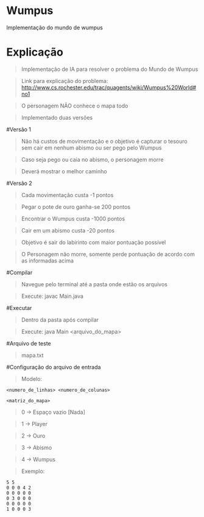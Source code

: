 # Wumpus
Implementação do mundo de wumpus

# Explicação
 >Implementação de IA para resolver o problema do Mundo de Wumpus 

 > Link para explicação do problema: http://www.cs.rochester.edu/trac/quagents/wiki/Wumpus%20World#no1

 > O personagem NÃO conhece o mapa todo
 
 > Implementado duas versões
 
 #Versão 1
  > Não há custos de movimentação e o objetivo é capturar o tesouro sem cair em nenhum abismo ou ser pego pelo Wumpus
  
  > Caso seja pego ou caia no abismo, o personagem morre
  
  > Deverá mostrar o melhor caminho
  
  #Versão 2
   > Cada movimentação custa -1 pontos
   
   > Pegar o pote de ouro ganha-se 200 pontos
   
   > Encontrar o Wumpus custa -1000 pontos
   
   > Cair em um abismo custa -20 pontos
   
   > Objetivo é sair do labirinto com maior pontuação possível
   
   > O Personagem não morre, somente perde pontuação de acordo com as informadas acima

#Compilar
 > Navegue pelo terminal até a pasta onde estão os arquivos

 > Execute: javac Main.java

#Executar
 > Dentro da pasta após compilar

 > Execute: java Main <arquivo_do_mapa>

#Arquivo de teste
 > mapa.txt

#Configuração do arquivo de entrada
 > Modelo:

```
<numero_de_linhas> <numero_de_colunas>

<matriz_do_mapa>

```
 > 0 -> Espaço vazio [Nada]

 > 1 -> Player
 
 > 2 -> Ouro
 
 > 3 -> Abismo
 
 > 4 -> Wumpus

 > Exemplo:
 
```
5 5
0 0 0 4 2
0 0 0 0 0
0 3 0 0 0
0 0 0 0 0
1 0 0 0 3
```
